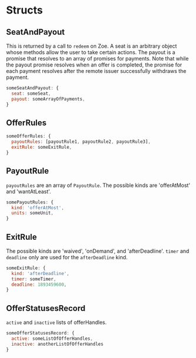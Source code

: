 # Structs

## SeatAndPayout

This is returned by a call to `redeem` on Zoe. A seat is an arbitrary object whose methods allow the user to take certain actions. The payout is a promise that resolves to an array of promises for payments. Note that while the payout promise resolves when an offer is completed, the promise for each payment resolves after the remote issuer successfully withdraws the payment.

```js
someSeatAndPayout: {
  seat: someSeat,
  payout: someArrayOfPayments,
}
```

## OfferRules

```js
someOfferRules: {
  payoutRules: [payoutRule1, payoutRule2, payoutRule3],
  exitRule: someExitRule,
}
```

## PayoutRule

`payoutRules` are an array of `PayoutRule`. The possible kinds are 'offerAtMost' and 'wantAtLeast'.

```js
somePayoutRules: {
  kind: 'offerAtMost',
  units: someUnit,
}
```

## ExitRule

The possible kinds are 'waived', 'onDemand', and 'afterDeadline'. `timer` and `deadline` only are used for the `afterDeadline` kind.

```js
someExitRule: {
  kind: 'afterDeadline',
  timer: someTimer,
  deadline: 1893459600,
}
```

## OfferStatusesRecord

`active` and `inactive` lists of offerHandles.

```js
someOfferStatusesRecord: {
  active: someListOfOfferHandles,
  inactive: anotherListOfOfferHandles
}
```
